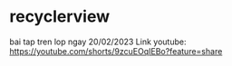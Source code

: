 # recyclerview
bai tap tren lop ngay 20/02/2023
Link youtube: https://youtube.com/shorts/9zcuEOqIEBo?feature=share
